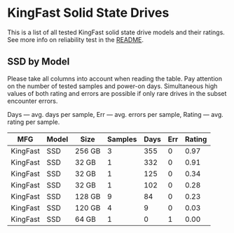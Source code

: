 KingFast Solid State Drives
===========================

This is a list of all tested KingFast solid state drive models and their ratings. See
more info on reliability test in the [README](https://github.com/linuxhw/SMART).

SSD by Model
------------

Please take all columns into account when reading the table. Pay attention on the
number of tested samples and power-on days. Simultaneous high values of both rating
and errors are possible if only rare drives in the subset encounter errors.

Days   — avg. days per sample,
Err    — avg. errors per sample,
Rating — avg. rating per sample.

| MFG       | Model              | Size   | Samples | Days  | Err   | Rating |
|-----------|--------------------|--------|---------|-------|-------|--------|
| KingFast  | SSD                | 256 GB | 3       | 355   | 0     | 0.97   |
| KingFast  | SSD                | 32 GB  | 1       | 332   | 0     | 0.91   |
| KingFast  | SSD                | 32 GB  | 1       | 125   | 0     | 0.34   |
| KingFast  | SSD                | 32 GB  | 1       | 102   | 0     | 0.28   |
| KingFast  | SSD                | 128 GB | 9       | 84    | 0     | 0.23   |
| KingFast  | SSD                | 120 GB | 4       | 9     | 0     | 0.03   |
| KingFast  | SSD                | 64 GB  | 1       | 0     | 1     | 0.00   |
